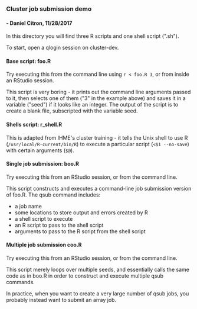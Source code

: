 ### Cluster job submission demo

#### - Daniel Citron, 11/28/2017

In this directory you will find three R scripts and one shell script (".sh").

To start, open a qlogin session on cluster-dev.

#### Base script: foo.R
Try executing this from the command line using `r < foo.R 3`, or from inside an RStudio session.

This script is very boring - it prints out the command line arguments passed to it, then selects one of them ("3" in the example above) and saves it in a variable ("seed") if it looks like an integer.  The output of the script is to create a blank file, subscripted with the variable seed.

#### Shells script: r_shell.R
This is adapted from IHME's cluster training - it tells the Unix shell to use R (`/usr/local/R-current/bin/R`) to execute a particular script (`<$1 --no-save`) with certain arguments (`$@`).

#### Single job submission: boo.R
Try executing this from an RStudio session, or from the command line.

This script constructs and executes a command-line job submission version of foo.R.  The qsub command includes:

* a job name
* some locations to store output and errors created by R
* a shell script to execute
* an R script to pass to the shell script
* arguments to pass to the R script from the shell script

#### Multiple job submission coo.R
Try executing this from an RStudio session, or from the command line.

This script merely loops over multiple seeds, and essentially calls the same code as in boo.R in order to construct and execute multiple qsub commands.

In practice, when you want to create a very large number of qsub jobs, you probably instead want to submit an array job.
